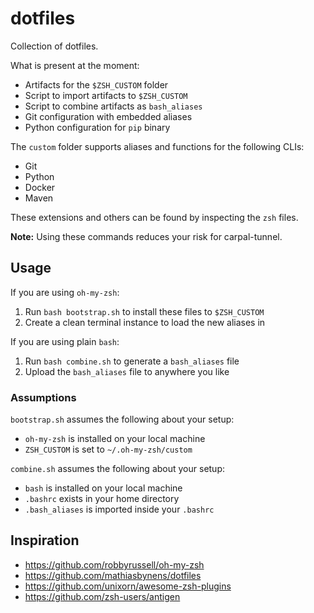# dotfiles

Collection of dotfiles.

What is present at the moment:

- Artifacts for the `$ZSH_CUSTOM` folder
- Script to import artifacts to `$ZSH_CUSTOM`
- Script to combine artifacts as `bash_aliases`
- Git configuration with embedded aliases
- Python configuration for `pip` binary

The `custom` folder supports aliases and functions for the following CLIs:

- Git
- Python
- Docker
- Maven

These extensions and others can be found by inspecting the `zsh` files.

**Note:** Using these commands reduces your risk for carpal-tunnel.

## Usage

If you are using `oh-my-zsh`:

1. Run `bash bootstrap.sh` to install these files to `$ZSH_CUSTOM`
2. Create a clean terminal instance to load the new aliases in

If you are using plain `bash`:

1. Run `bash combine.sh` to generate a `bash_aliases` file
2. Upload the `bash_aliases` file to anywhere you like

### Assumptions

`bootstrap.sh` assumes the following about your setup:

- `oh-my-zsh` is installed on your local machine
- `ZSH_CUSTOM` is set to `~/.oh-my-zsh/custom`

`combine.sh` assumes the following about your setup:

- `bash` is installed on your local machine
- `.bashrc` exists in your home directory
- `.bash_aliases` is imported inside your `.bashrc`

## Inspiration

- https://github.com/robbyrussell/oh-my-zsh
- https://github.com/mathiasbynens/dotfiles
- https://github.com/unixorn/awesome-zsh-plugins
- https://github.com/zsh-users/antigen
